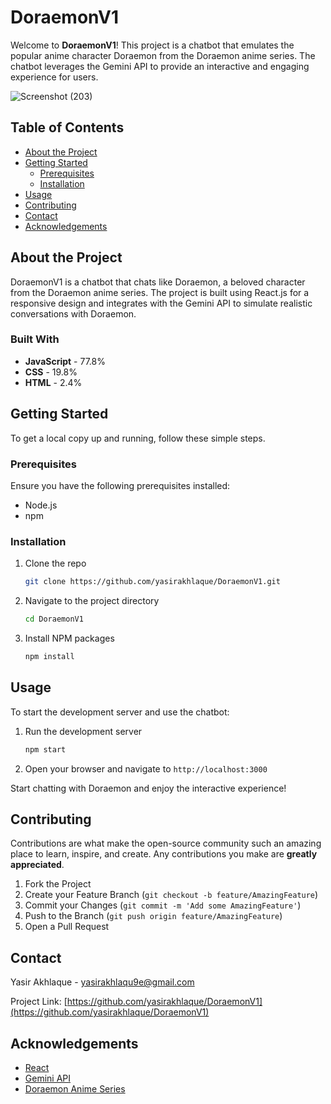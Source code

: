 # DoraemonV1

Welcome to **DoraemonV1**! This project is a chatbot that emulates the popular anime character Doraemon from the Doraemon anime series. The chatbot leverages the Gemini API to provide an interactive and engaging experience for users.

![Screenshot (203)](https://github.com/user-attachments/assets/c92740d3-04d1-4d4a-80c3-16b403e4c828)


## Table of Contents

- [About the Project](#about-the-project)
- [Getting Started](#getting-started)
  - [Prerequisites](#prerequisites)
  - [Installation](#installation)
- [Usage](#usage)
- [Contributing](#contributing)
- [Contact](#contact)
- [Acknowledgements](#acknowledgements)

## About the Project

DoraemonV1 is a chatbot that chats like Doraemon, a beloved character from the Doraemon anime series. The project is built using React.js for a responsive design and integrates with the Gemini API to simulate realistic conversations with Doraemon.

### Built With

- **JavaScript** - 77.8%
- **CSS** - 19.8%
- **HTML** - 2.4%

## Getting Started

To get a local copy up and running, follow these simple steps.

### Prerequisites

Ensure you have the following prerequisites installed:

- Node.js
- npm

### Installation

1. Clone the repo
   ```sh
   git clone https://github.com/yasirakhlaque/DoraemonV1.git
   ```
2. Navigate to the project directory
   ```sh
   cd DoraemonV1
   ```
3. Install NPM packages
   ```sh
   npm install
   ```

## Usage

To start the development server and use the chatbot:

1. Run the development server
   ```sh
   npm start
   ```
2. Open your browser and navigate to `http://localhost:3000`

Start chatting with Doraemon and enjoy the interactive experience!

## Contributing

Contributions are what make the open-source community such an amazing place to learn, inspire, and create. Any contributions you make are **greatly appreciated**.

1. Fork the Project
2. Create your Feature Branch (`git checkout -b feature/AmazingFeature`)
3. Commit your Changes (`git commit -m 'Add some AmazingFeature'`)
4. Push to the Branch (`git push origin feature/AmazingFeature`)
5. Open a Pull Request

## Contact

Yasir Akhlaque - yasirakhlaqu9e@gmail.com

Project Link: [https://github.com/yasirakhlaque/DoraemonV1](https://github.com/yasirakhlaque/DoraemonV1)

## Acknowledgements

- [React](https://reactjs.org/)
- [Gemini API](https://path-to-gemini-api-docs.com)
- [Doraemon Anime Series](https://en.wikipedia.org/wiki/Doraemon)
